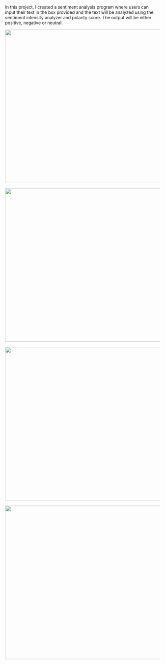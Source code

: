In this project, I created a sentiment analysis program where users can input their text in the box 
provided and the text will be analyzed using the sentiment intensity analyzer and polarity score. 
The output will be either positive, negative or neutral.

<img src = "https://github.com/user-attachments/assets/e2eb2c69-a4b6-4fd3-9fd2-69fb2c25532f" width = "800" height="500">
<br> <br>
<img src = "https://github.com/user-attachments/assets/9c0d9ae0-0af1-4b6c-b410-59754c508e61" width = "800" height="500">
<br> <br>
<img src = "https://github.com/user-attachments/assets/d86364e1-4b7f-4d7c-be08-ff4e8b8b9ca2" width = "800" height="500">
<br> <br>
<img src = "https://github.com/user-attachments/assets/2a71dbd0-c598-44ea-82b8-0f48fe237e1f" width = "800" height="500">
